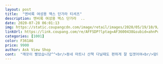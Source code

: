 ```yaml
---
layout: post 
title:  "엔비룩 여성용 맥스 단가라 티셔츠" 
description: 엔비룩 여성용 맥스 단가라  ..
date: 2020-07-28 06:01:13 
img: https://static.coupangcdn.com/image/retail/images/2020/05/19/10/9/b840f186-d7ba-4690-8e60-9090ee8d32ab.jpg 
linkUrl: https://link.coupang.com/re/AFFSDP?lptag=AF3600438&subid=ahnPublicAsk&pageKey=1602478079&itemId=2737071804&vendorItemId=70727156596&traceid=V0-113-f4fc54b88eca1bf5 
categories: [1001] 
color: F361A6 
price: 9900 
author: Ask View Shop 
cont:  "깨끗이 빨았습니당^^<br/>동네 마트나 산책 다닐때도 편하게 잘 입겟어여<br/>맘에 드는 옷이에용<br/>블루 색상 시원해보여요!<br/>사이즈도 저 66인데도 낙낙해서 부담없어요^^<br/>살짝 첨에 섬유냄새 나서<br/>얇고시원할듯색상도여름에시원해보여요<br/>이쁩니다.<br/>.<br/><br/>재질이 얇아서 무지 시원해요<br/>집에서 입을 티가 없네요 ㅋㅋㅋ<br/>집에서 편하게 입으려고 삿는뎅<br/>후질근한 옷 정리해서 다 버렸더니<br/>" 
---
```

